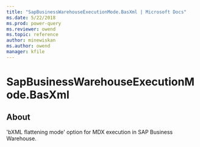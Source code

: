 ```yaml
---
title: "SapBusinessWarehouseExecutionMode.BasXml | Microsoft Docs"
ms.date: 5/22/2018
ms.prod: power-query
ms.reviewer: owend
ms.topic: reference
author: minewiskan
ms.author: owend
manager: kfile
---
```

# SapBusinessWarehouseExecutionMode.BasXml

## About
'bXML flattening mode' option for MDX execution in SAP Business Warehouse.